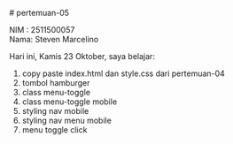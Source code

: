 # pertemuan-05

NIM : 2511500057<br>
Nama: Steven Marcelino<br>

Hari ini, Kamis 23 Oktober, saya belajar:
<ol>
<li>copy paste index.html dan style.css dari pertemuan-04</li>
<li>tombol hamburger</li>
<li>class menu-toggle</li>
<li>class menu-toggle mobile</li>
<li>styling nav mobile</li>
<li>styling nav menu mobile</li>
<li>menu toggle click</li>
</ol>